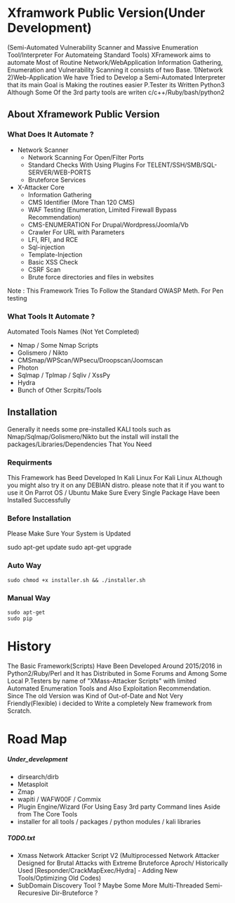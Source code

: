 # Xframwork Public Version(Under Development) 
(Semi-Automated Vulnerability Scanner and Massive Enumeration Tool/Interpreter For Automateing Standard Tools)
XFramework aims to automate Most of Routine Network/WebApplication Information Gathering, Enumeration and Vulnerability Scanning
it consists of two Base. 1)Network 2)Web-Application
We have Tried to Develop a Semi-Automated Interpreter that its main Goal is Making the routines easier P.Tester its Written Python3 Although Some Of the 3rd party tools are writen c/c++/Ruby/bash/python2

## About Xframework Public Version
### What Does It Automate ? 
- Network Scanner
  - Network Scanning For Open/Filter Ports 
  - Standard Checks With Using Plugins For TELENT/SSH/SMB/SQL-SERVER/WEB-PORTS
  - Bruteforce Services
- X-Attacker Core 
  - Information Gathering
  - CMS Identifier (More Than 120 CMS)
  - WAF Testing (Enumeration, Limited Firewall Bypass Recommendation) 
  - CMS-ENUMERATION For Drupal/Wordpress/Joomla/Vb
  - Crawler For URL with Parameters
  - LFI, RFI, and RCE
  - Sql-injection 
  - Template-Injection 
  - Basic XSS Check
  - CSRF Scan 
  - Brute force directories and files in websites
  
Note : This Framework Tries To Follow the Standard OWASP Meth. For Pen testing

### What Tools It Automate ?

Automated Tools Names (Not Yet Completed)

- Nmap / Some Nmap Scripts 
- Golismero / Nikto
- CMSmap/WPScan/WPsecu/Droopscan/Joomscan
- Photon
- Sqlmap / Tplmap / Sqliv / XssPy
- Hydra
- Bunch of Other Scrpits/Tools

## Installation
Generally it needs some pre-installed KALI tools such as Nmap/Sqlmap/Golismero/Nikto but the install will install the packages/Libraries/Dependencies That You Need

### Requirments  

This Framework has Beed Developed In Kali Linux For Kali Linux ALthough you might also try it on any DEBIAN distro.
please note that it if you want to use it On Parrot OS / Ubuntu Make Sure Every Single Package Have been Installed Successfully


### Before Installation 
Please Make Sure Your System is Updated

sudo apt-get update
sudo apt-get upgrade
### Auto Way 

```
sudo chmod +x installer.sh && ./installer.sh
```

### Manual Way 

``` 
sudo apt-get
sudo pip
```

 # History
The Basic Framework(Scripts) Have Been Developed Around 2015/2016 in Python2/Ruby/Perl and It has Distributed in Some Forums and Among Some Local P.Testers by name of "XMass-Attacker Scripts" with limited Automated Enumeration Tools and Also Exploitation Recommendation. Since The old Version was Kind of Out-of-Date and Not Very Friendly(Flexible) i decided to Write a completely New framework from Scratch.  


# Road Map
##### Under_development 

- dirsearch/dirb
- Metasploit
- Zmap
- wapiti / WAFW00F / Commix
- Plugin Engine/Wizard (For Using Easy 3rd party Command lines Aside from The Core Tools 
- installer for all tools / packages / python modules / kali libraries

##### TODO.txt
- Xmass Network Attacker Script V2 (Multiprocessed Network Attacker Designed for Brutal Attacks with Extreme Bruteforce Aproch/ Historically Used [Responder/CrackMapExec/Hydra] - Adding New Tools/Optimizing Old Codes)
- SubDomain Discovery Tool ? Maybe Some More Multi-Threaded Semi-Recuresive Dir-Bruteforce ? 
 
